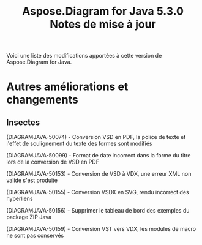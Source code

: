﻿---
title: Aspose.Diagram for Java 5.3.0 Notes de mise à jour
type: docs
weight: 70
url: /fr/java/aspose-diagram-for-java-5-3-0-release-notes/
---
Voici une liste des modifications apportées à cette version de Aspose.Diagram for Java.
# **Autres améliorations et changements**
## **Insectes**
(DIAGRAMJAVA-50074) - Conversion VSD en PDF, la police de texte et l'effet de soulignement du texte des formes sont modifiés

(DIAGRAMJAVA-50099) - Format de date incorrect dans la forme du titre lors de la conversion de VSD en PDF

(DIAGRAMJAVA-50153) - Conversion de VSD à VDX, une erreur XML non valide s'est produite

(DIAGRAMJAVA-50155) - Conversion VSDX en SVG, rendu incorrect des hyperliens

(DIAGRAMJAVA-50156) - Supprimer le tableau de bord des exemples du package ZIP Java

(DIAGRAMJAVA-50159) - Conversion VST vers VDX, les modules de macro ne sont pas conservés
